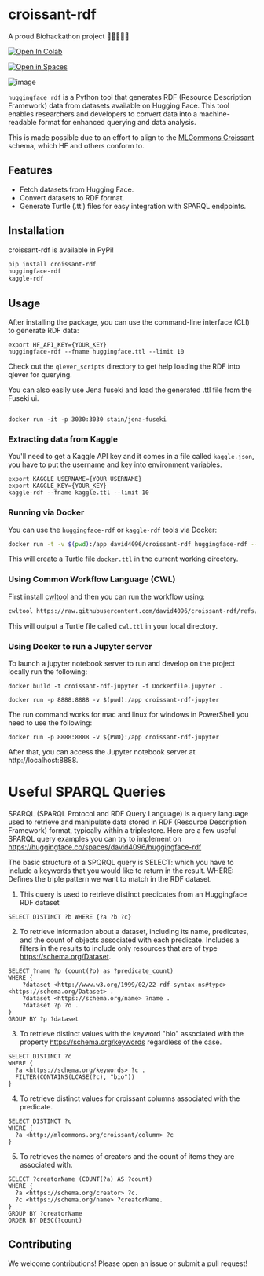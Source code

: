 # croissant-rdf

A proud Biohackathon project 🧑‍💻🧬👩‍💻

<a target="_blank" href="https://colab.research.google.com/github/david4096/croissant-rdf/blob/main/example.ipynb">
  <img src="https://colab.research.google.com/assets/colab-badge.svg" alt="Open In Colab"/>
</a>

[![Open in Spaces](https://huggingface.co/datasets/huggingface/badges/resolve/main/open-in-hf-spaces-sm-dark.svg)](https://huggingface.co/spaces/david4096/huggingface-rdf)

![image](https://github.com/user-attachments/assets/444fe9e9-0838-4f67-be7b-0f22a0789817)


`huggingface_rdf` is a Python tool that generates RDF (Resource Description Framework) data from datasets available on Hugging Face. This tool enables researchers and developers to convert data into a machine-readable format for enhanced querying and data analysis.

This is made possible due to an effort to align to the [MLCommons Croissant](https://github.com/mlcommons/croissant) schema, which HF and others conform to.

## Features

- Fetch datasets from Hugging Face.
- Convert datasets to RDF format.
- Generate Turtle (.ttl) files for easy integration with SPARQL endpoints.

## Installation

croissant-rdf is available in PyPi!

```bash
pip install croissant-rdf
huggingface-rdf
kaggle-rdf
```

## Usage

After installing the package, you can use the command-line interface (CLI) to generate RDF data:

```
export HF_API_KEY={YOUR_KEY}
huggingface-rdf --fname huggingface.ttl --limit 10

```

Check out the `qlever_scripts` directory to get help loading the RDF into qlever for querying.

You can also easily use Jena fuseki and load the generated .ttl file from the Fuseki ui.

```

docker run -it -p 3030:3030 stain/jena-fuseki

```
### Extracting data from Kaggle
You'll need to get a Kaggle API key and it comes in a file called `kaggle.json`, you have to put the username and key into environment variables.

```
export KAGGLE_USERNAME={YOUR_USERNAME}
export KAGGLE_KEY={YOUR_KEY}
kaggle-rdf --fname kaggle.ttl --limit 10
```

### Running via Docker

You can use the `huggingface-rdf` or `kaggle-rdf` tools via Docker:

```bash
docker run -t -v $(pwd):/app david4096/croissant-rdf huggingface-rdf --fname docker.ttl
```

This will create a Turtle file `docker.ttl` in the current working directory.

### Using Common Workflow Language (CWL)

First install [cwltool](https://www.commonwl.org/user_guide/introduction/prerequisites.html) and then you can run the workflow using:

```bash
cwltool https://raw.githubusercontent.com/david4096/croissant-rdf/refs/heads/main/workflows/huggingface-rdf.cwl --fname cwl.ttl --limit 5
```

This will output a Turtle file called `cwl.ttl` in your local directory.

### Using Docker to run a Jupyter server
To launch a jupyter notebook server to run and develop on the project locally run the following:

```
docker build -t croissant-rdf-jupyter -f Dockerfile.jupyter .

docker run -p 8888:8888 -v $(pwd):/app croissant-rdf-jupyter
```
The run command works for mac and linux for windows in PowerShell you need to use the following:
```
docker run -p 8888:8888 -v ${PWD}:/app croissant-rdf-jupyter
```

After that, you can access the Jupyter notebook server at http://localhost:8888.

# Useful SPARQL Queries

SPARQL (SPARQL Protocol and RDF Query Language) is a query language used to retrieve and manipulate data stored in RDF (Resource Description Framework) format, typically within a triplestore. Here are a few useful SPARQL query examples you can try to implement on https://huggingface.co/spaces/david4096/huggingface-rdf

The basic structure of a SPQRQL query is SELECT: which you have to include a keywords that you would like to return in the result.
WHERE: Defines the triple pattern we want to match in the RDF dataset.

1. This query is used to retrieve distinct predicates from an Huggingface RDF dataset

```sparql
SELECT DISTINCT ?b WHERE {?a ?b ?c}
```

2. To retrieve information about a dataset, including its name, predicates, and the count of objects associated with each predicate. Includes a filters in the results to include only resources that are of type <https://schema.org/Dataset>.

```sparql
SELECT ?name ?p (count(?o) as ?predicate_count)
WHERE {
    ?dataset <http://www.w3.org/1999/02/22-rdf-syntax-ns#type> <https://schema.org/Dataset> .
    ?dataset <https://schema.org/name> ?name .
    ?dataset ?p ?o .
}
GROUP BY ?p ?dataset
```

3. To retrieve distinct values with the keyword "bio" associated with the property <https://schema.org/keywords> regardless of the case.

```sparql
SELECT DISTINCT ?c 
WHERE {
  ?a <https://schema.org/keywords> ?c .
  FILTER(CONTAINS(LCASE(?c), "bio"))
}
```

4. To retrieve distinct values for croissant columns associated with the predicate.

```sparql
SELECT DISTINCT ?c 
WHERE {
  ?a <http://mlcommons.org/croissant/column> ?c
}
```

5. To retrieves the names of creators and the count of items they are associated with.

```sparql
SELECT ?creatorName (COUNT(?a) AS ?count)
WHERE {
  ?a <https://schema.org/creator> ?c.
  ?c <https://schema.org/name> ?creatorName.
}
GROUP BY ?creatorName
ORDER BY DESC(?count)
```

## Contributing

We welcome contributions! Please open an issue or submit a pull request!

